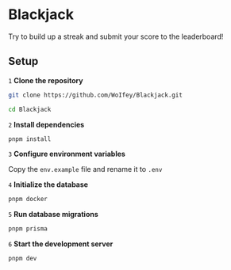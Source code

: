 # Blackjack

Try to build up a streak and submit your score to the leaderboard!

## Setup

`1` **Clone the repository**

```bash
git clone https://github.com/WoIfey/Blackjack.git
```

```bash
cd Blackjack
```

`2` **Install dependencies**

```bash
pnpm install
```

`3` **Configure environment variables**

Copy the `env.example` file and rename it to `.env`

`4` **Initialize the database**

```bash
pnpm docker
```

`5` **Run database migrations**

```bash
pnpm prisma
```

`6` **Start the development server**

```bash
pnpm dev
```
